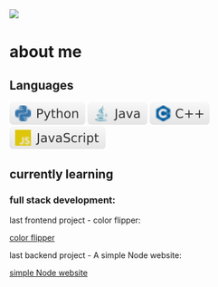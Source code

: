 <img src="https://github.com/yehudav/yehudav/blob/main/hello%20there.gif">

# about me

## Languages

<img src="https://github.com/yehudav/yehudav/blob/main/svg/python.svg"> <img src="https://github.com/yehudav/yehudav/blob/main/svg/java.svg"> <img src="https://github.com/yehudav/yehudav/blob/main/svg/c++.svg"> <img src="https://github.com/yehudav/yehudav/blob/main/svg/javascript.svg">

## currently learning

### full stack development:

last frontend project - color flipper:

<a href="https://yehudav.github.io/full-stack/JavaScript/counter/" target="_blank">color flipper</a>

last backend project - A simple Node website:

<a href="https://warm-thicket-35652.herokuapp.com/index/" target="_blank">simple Node website</a>
